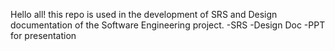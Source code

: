 Hello all! this repo is used in the development of SRS and Design documentation of the Software Engineering project.
-SRS
-Design Doc
-PPT for presentation 
